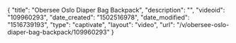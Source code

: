 {
    "title": "Obersee Oslo Diaper Bag Backpack",
    "description": "",
    "videoid": "109960293",
    "date_created": "1502516978",
    "date_modified": "1516739193",
    "type": "captivate",
    "layout": "video",
    "url": "\/v\/obersee-oslo-diaper-bag-backpack\/109960293"
}